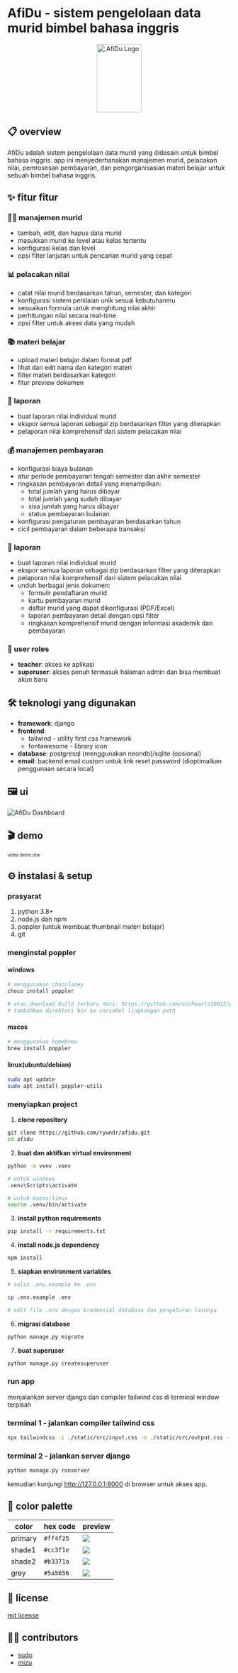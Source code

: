 # AfiDu - sistem pengelolaan data murid bimbel bahasa inggris

<p align="center">
  <img src="./src/static/images/afidu.png" alt="AfiDu Logo" width="101" height="154" />
</p>

## 📋 overview

AfiDu adalah sistem pengelolaan data murid yang didesain untuk bimbel bahasa inggris. app ini menyederhanakan manajemen murid, pelacakan nilai, pemrosesan pembayaran, dan pengorganisasian materi belajar untuk sebuah bimbel bahasa inggris.

## ✨ fitur fitur

### 👨‍🎓 manajemen murid

- tambah, edit, dan hapus data murid
- masukkan murid ke level atau kelas tertentu
- konfigurasi kelas dan level
- opsi filter lanjutan untuk pencarian murid yang cepat

### 📊 pelacakan nilai

- catat nilai murid berdasarkan tahun, semester, dan kategori
- konfigurasi sistem penilaian unik sesuai kebutuhanmu
- sesuaikan formula untuk menghitung nilai akhir
- perhitungan nilai secara real-time
- opsi filter untuk akses data yang mudah

### 📚 materi belajar

- upload materi belajar dalam format pdf
- lihat dan edit nama dan kategori materi
- filter materi berdasarkan kategori
- fitur preview dokumen

### 📝 laporan

- buat laporan nilai individual murid
- ekspor semua laporan sebagai zip berdasarkan filter yang diterapkan
- pelaporan nilai komprehensif dari sistem pelacakan nilai

### 💰 manajemen pembayaran

- konfigurasi biaya bulanan
- atur periode pembayaran tengah semester dan akhir semester
- ringkasan pembayaran detail yang menampilkan:
  - total jumlah yang harus dibayar
  - total jumlah yang sudah dibayar
  - sisa jumlah yang harus dibayar
  - status pembayaran bulanan
- konfigurasi pengaturan pembayaran berdasarkan tahun
- cicil pembayaran dalam beberapa transaksi

### 📝 laporan

- buat laporan nilai individual murid
- ekspor semua laporan sebagai zip berdasarkan filter yang diterapkan
- pelaporan nilai komprehensif dari sistem pelacakan nilai
- unduh berbagai jenis dokumen:
  - formulir pendaftaran murid
  - kartu pembayaran murid
  - daftar murid yang dapat dikonfigurasi (PDF/Excel)
  - laporan pembayaran detail dengan opsi filter
  - ringkasan komprehensif murid dengan informasi akademik dan pembayaran

### 👥 user roles

- **teacher**: akses ke aplikasi
- **superuser**: akses penuh termasuk halaman admin dan bisa membuat akun baru

## 🛠️ teknologi yang digunakan

- **framework**: django
- **frontend**:
  - tailwind - utility first css framework
  - fontawesome - library icon
- **database**: postgresql (menggunakan neondb)/sqlite (opsional)
- **email**: backend email custom untuk link reset password (dioptimalkan penggunaan secara local)

## 🖼️ ui

![AfiDu Dashboard](./docs/images/dashboard.png)

## 🎬 demo

<sub><sup>video demo otw<sub><sup>

## ⚙️ instalasi & setup

### prasyarat

1.  python 3.8+
2.  node.js dan npm
3.  poppler (untuk membuat thumbnail materi belajar)
4.  git

### menginstal poppler

#### windows

```bash
# menggunakan chocolatey
choco install poppler

# atau download build terbaru dari: https://github.com/oschwartz10612/poppler-windows/releases
# tambahkan direktori bin ke variabel lingkungan path
```

#### macos

```bash
# menggunakan homebrew
brew install poppler
```

#### linux(ubuntu/debian)

```bash
sudo apt update
sudo apt install poppler-utils
```

### menyiapkan project

1.  **clone repository**

```bash
git clone https://github.com/rywndr/afidu.git
cd afidu
```

2. **buat dan aktifkan virtual environment**

```bash
python -m venv .venv

# untuk windows
.venv\Scripts\activate

# untuk macos/linux
source .venv/bin/activate
```

3. **install python requirements**

```bash
pip install -r requirements.txt
```

4. **install node.js dependency**

```bash
npm install
```

5. **siapkan environment variables**

```bash
# salin .env.example ke .env

cp .env.example .env

# edit file .env dengan kredensial database dan pengaturan lainnya
```

6. **migrasi database**

```bash
python manage.py migrate
```

7. **buat superuser**

```bash
python manage.py createsuperuser
```

### run app

menjalankan server django dan compiler tailwind css di terminal window terpisah

### terminal 1 - jalankan compiler tailwind css

```bash
npx tailwindcss -i ./static/src/input.css -o ./static/src/output.css --watch
```

### terminal 2 - jalankan server django

```bash
python manage.py runserver
```

kemudian kunjungi http://127.0.0.1:8000 di browser untuk akses app.

## 🎨 color palette

| color   | hex code  | preview                                                                               |
| ------- | --------- | ------------------------------------------------------------------------------------- |
| primary | `#ff4f25` | ![](https://img.shields.io/badge/-_-ff4f25?style=flat&labelColor=ff4f25&color=ff4f25) |
| shade1  | `#cc3f1e` | ![](https://img.shields.io/badge/-_-cc3f1e?style=flat&labelColor=cc3f1e&color=cc3f1e) |
| shade2  | `#b3371a` | ![](https://img.shields.io/badge/-_-b3371a?style=flat&labelColor=b3371a&color=b3371a) |
| grey    | `#5a5656` | ![](https://img.shields.io/badge/-_-5a5656?style=flat&labelColor=5a5656&color=5a5656) |

## 📄 license

[mit license](./LICENSE)

## 👨‍💻 contributors

- [sudo](https://github.com/rywndr)
- [mizu](https://github.com/Miizzuuu)
